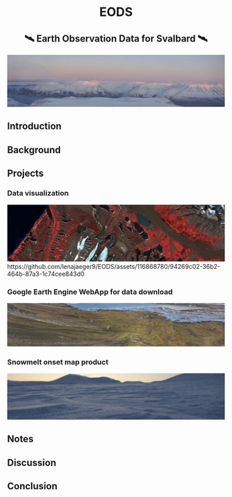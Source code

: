 <h1 align="center"> EODS️</h1>
<h2 align="center"> 🛰️ Earth Observation Data for Svalbard 🛰️</h2>

<p align="center">
<img src = "https://github.com/lenajaeger9/EODS/blob/3c2334b9ad7d68090c21676b42e5051c4e50e86c/figures/intro.JPG" alt ="Introduction">
</p>

## Introduction

## Background 

## Projects 

### Data visualization
<img src ="https://github.com/lenajaeger9/EODS/blob/ceae641bc3b47d29a05bd40e0f9b7d1cc46fc3f8/figures/RS_visual%202.jpg">
https://github.com/lenajaeger9/EODS/assets/116868780/94269c02-36b2-464b-87a3-1c74cee843d0 






### Google Earth Engine WebApp for data download
<img src = "https://github.com/lenajaeger9/EODS/blob/ceae641bc3b47d29a05bd40e0f9b7d1cc46fc3f8/figures/vegetation2.JPG">

### Snowmelt onset map product
<img src ="https://github.com/lenajaeger9/EODS/blob/22b05b17a9b1d3a850b37e0a595915262c77e2f0/figures/snow3.JPG"> 

## Notes

## Discussion

## Conclusion

